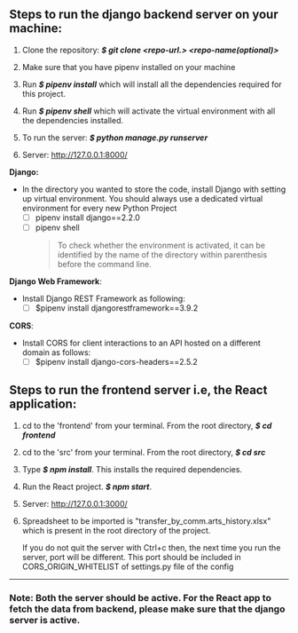 ## Steps to run the django backend server on your machine:

1. Clone the repository: ***$ git clone <repo-url.> <repo-name(optional)>***

2. Make sure that you have pipenv installed on your machine

3. Run ***$ pipenv install*** which will install all the dependencies required for this project.

4. Run ***$ pipenv shell*** which will activate the virtual environment with all the dependencies installed.

5. To run the server: ***$ python manage.py runserver***

6. Server: http://127.0.0.1:8000/

**Django:**

- In the directory you wanted to store the code, install Django with setting up virtual environment. You should always use a dedicated virtual environment for every new Python Project
  - [ ] pipenv install django==2.2.0
  - [ ] pipenv shell
    > To check whether the environment is activated, it can be identified by the name of the directory within parenthesis before the command line.

**Django Web Framework**:

- Install Django REST Framework as following:
  - [ ] $pipenv install djangorestframework==3.9.2

**CORS**:

- Install CORS for client interactions to an API hosted on a different domain as follows:
  - [ ] $pipenv install django-cors-headers==2.5.2

## Steps to run the frontend server i.e, the React application:

1. cd to the 'frontend' from your terminal. From the root directory, ***$ cd frontend***
2. cd to the 'src' from your terminal. From the root directory, ***$ cd src***
3. Type ***$ npm install***. This installs the required dependencies.
4. Run the React project. ***$ npm start***.
5. Server:  http://127.0.0.1:3000/
6. Spreadsheet to be imported is "transfer_by_comm.arts_history.xlsx" which is present in the root directory of the project.

      If you do not quit the server with Ctrl+c then, the next time you run the server, port will be different. This port should be included in CORS_ORIGIN_WHITELIST of settings.py file of the config

___________

### Note: **Both the server should be active**. For the React app to fetch the data from backend, please make sure that the django server is active.
